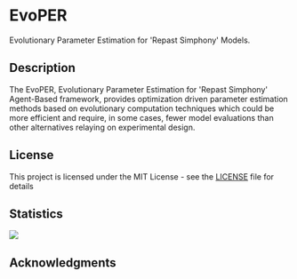 # EvoPER

Evolutionary Parameter Estimation for 'Repast Simphony' Models.

## Description

The EvoPER, Evolutionary Parameter Estimation for 'Repast Simphony'
    Agent-Based framework, provides optimization driven parameter estimation methods
    based on evolutionary computation techniques which could be more efficient and
    require, in some cases, fewer model evaluations than other alternatives
    relaying on experimental design.


## License

This project is licensed under the MIT License - see the [LICENSE](LICENSE) file for details

## Statistics 

[![](http://cranlogs.r-pkg.org/badges/evoper)](http://cran.rstudio.com/web/packages/evoper/index.html)

## Acknowledgments


